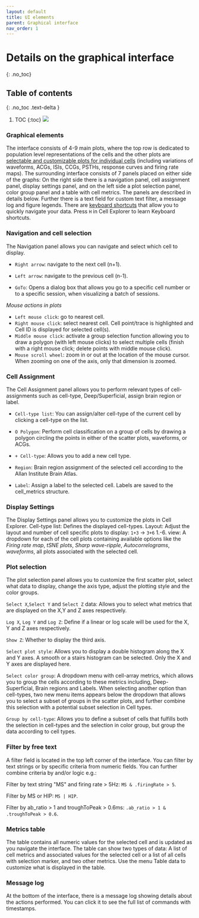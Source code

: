 ```yaml
---
layout: default
title: UI elements
parent: Graphical interface
nav_order: 1
---
```

# Details on the graphical interface
{: .no_toc}
## Table of contents
{: .no_toc .text-delta }

1. TOC
{:toc}
![](https://buzsakilab.com/wp/wp-content/uploads/2019/11/Cell-Explorer-Interface-description-1.png)
### Graphical elements
The interface consists of 4-9 main plots, where the top row is dedicated to population level representations of the cells and the other plots are [selectable and customizable plots for individual cells]({{"/interface/single-cell-plot-options/"|absolute_url}}) (including variations of waveforms, ACGs, ISIs, CCGs, PSTHs, response curves and firing rate maps). The surrounding interface consists of 7 panels placed on either side of the graphs: On the right side there is a navigation panel, cell assignment panel, display settings panel, and on the left side a plot selection panel, color group panel and a table with cell metrics. The panels are described in details below. Further there is a text field for custom text filter, a message log and figure legends. There are [keyboard shortcuts]({{"/interface/keyboard-shortcuts/"|absolute_url}}) that allow you to quickly navigate your data. Press `H` in Cell Explorer to learn Keyboard shortcuts.

### Navigation and cell selection
The Navigation panel allows you can navigate and select which cell to display.
+ `Right arrow`: navigate to the next cell (n+1).

+ `Left arrow`: navigate to the previous cell (n-1).

+ `GoTo`: Opens a dialog box that allows you go to a specific cell number or to a specific session, when visualizing a batch of sessions.

*Mouse actions in plots*
+ `Left mouse click`: go to nearest cell. 
+ `Right mouse click`: select nearest cell. Cell point/trace is highlighted and Cell ID is displayed for selected cell(s).
+ `Middle mouse click`: activate a group selection function allowing you to draw a polygon (with left mouse clicks) to select multiple cells (finish with a right mouse click; delete points with middle mouse click).
+ `Mouse scroll wheel`: zoom in or out at the location of the mouse cursor. When zooming on one of the axis, only that dimension is zoomed. 

### Cell Assignment
The Cell Assignment panel allows you to perform relevant types of cell-assignments such as cell-type, Deep/Superficial, assign brain region or label.

+ `Cell-type list`: You can assign/alter cell-type of the current cell by clicking a cell-type on the list. 

+ `O Polygon`: Perform cell classification on a group of cells by drawing a polygon circling the points in either of the scatter plots, waveforms, or ACGs. 

+ `+ Cell-type`: Allows you to add a new cell type.

+ `Region`: Brain region assignment of the selected cell according to the Allan Institute Brain Atlas.

+ `Label`: Assign a label to the selected cell. Labels are saved to the cell_metrics structure.

### Display Settings
The Display Settings panel allows you to customize the plots in Cell Explorer. 
Cell-type list: Defines the displayed cell-types. 
Layout: Adjust the layout and number of cell specific plots to display: `1+3` -> `3+6`
1.-6. view: A dropdown for each of the cell plots containing available options like the *Firing rate map*, *tSNE plots*, *Sharp wave-ripple*, *Autocorrelograms*, *waveforms*,  all plots associated with the selected cell.

### Plot selection
The plot selection panel allows you to customize the first scatter plot, select what data to display, change the axis type, adjust the plotting style and the color groups.

`Select X`,`Select Y` and `Select Z` data: Allows you to select what metrics that are displayed on the X,Y and Z axes respectively.

`Log X`, `Log Y` and `Log Z`: Define if a linear or log scale will be used for the X, Y and Z axes respectively.

`Show Z`: Whether to display the third axis.

`Select plot style`: Allows you to display a double histogram along the X and Y axes. A smooth or a stairs histogram can be selected. Only the X and Y axes are displayed here.

`Select color group`: A dropdown menu with cell-array metrics, which allows you to group the cells according to these metrics including, Deep-Superficial, Brain regions and Labels. When selecting another option than cell-types, two new menu items appears below the dropdown that allows you to select a subset of groups in the scatter plots, and further combine this selection with a potential subset selection in Cell types.

`Group by cell-type`: Allows you to define a subset of cells that fulfills both the selection in cell-types and the selection in color group, but group the data according to cell types.

### Filter by free text
A filter field is located in the top left corner of the interface. You can filter by text strings or by specific criteria from numeric fields. You can further combine criteria by and/or logic e.g.:

Filter by text string "MS" and firing rate > 5Hz: `MS & .firingRate > 5`.

Filter by MS or HIP: `MS | HIP`.

Filter by ab_ratio > 1 and troughToPeak > 0.6ms: `.ab_ratio > 1 & .troughToPeak > 0.6`.

### Metrics table
The table contains all numeric values for the selected cell and is updated as you navigate the interface. The table can show two types of data: A list of cell metrics and associated values for the selected cell or a list of all cells with selection marker, and two other metrics. Use the menu Table data to customize what is displayed in the table.

### Message log
At the bottom of the interface, there is a message log showing details about the actions performed. You can click it to see the full list of commands with timestamps. 
